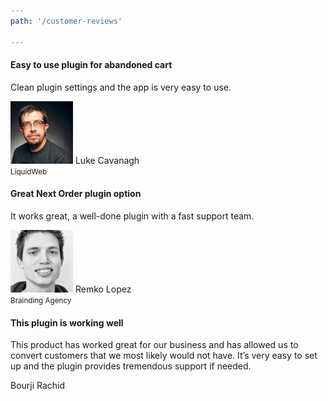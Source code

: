```yaml
---
path: '/customer-reviews'

---
```



<row className="justify-content-left">
<column size="7">
<div className="customer-review">

#### Easy to use plugin for abandoned cart
Clean plugin settings and the app is very easy to use.
<div className="customer-meta">
<img src="https://raw.githubusercontent.com/retainful/site-images/master/reviews/Luke-Cavanagh.jpeg" alt="Luke Cavanagh"/>
<span>Luke Cavanagh <br /> <small>LiquidWeb</small></span>

</div>
</div>
</column>
</row>
<row className="justify-content-right">
<column size="7">
<div className="customer-review">

#### Great Next Order plugin option
It works great, a well-done plugin with a fast support team.
<div className="customer-meta">
<img src="https://raw.githubusercontent.com/retainful/site-images/master/reviews/merock.jpeg" alt="merock"/>
<span>Remko Lopez<br /> <small>Brainding Agency</small></span>

</div>
</div>
</column>
</row>
<row className="justify-content-left">
<column size="7">
<div className="customer-review">

#### This plugin is working well
This product has worked great for our business and has allowed us to convert customers that we most likely would not have. It’s very easy to set up and the plugin provides tremendous support if needed.
<div className="customer-meta">
<span>Bourji Rachid</span>

</div>
</div>
</column>
</row>